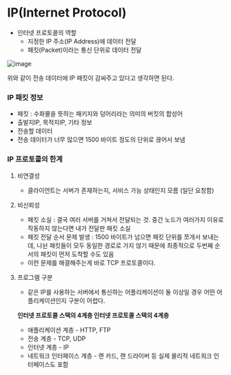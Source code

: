# IP(Internet Protocol)

- 인터넷 프로토콜의 역할
    - 지정한 IP 주소(IP Address)에 데이터 전달
    - 패킷(Packet)이라는 통신 단위로 데이터 전달

![image](https://user-images.githubusercontent.com/77093909/154899330-96cd9904-6204-4614-9875-ecdc794ad6e2.png)

위와 같이 전송 데이터에 IP 패킷이 감싸주고 있다고 생각하면 된다.

### IP 패킷 정보

- 패킷 : 수화물을 뜻하는 패키지와 덩어리라는 의미의 버킷의 합성어
- 출발지IP, 목적지IP, 기타 정보
- 전송할 데이터
- 전송 데이터가 너무 많으면 1500 바이트 정도의 단위로 끊어서 보냄

### IP 프로토콜의 한계

1. 비연결성
    - 클라이언트는 서버가 존재하는지, 서비스 가능 상태인지 모름 (일단 요청함)
2. 비신뢰성
    - 패킷 소실 : 결국 여러 서버를 거쳐서 전달되는 것. 중간 노드가 여러가지 이유로 작동하지 않는다면 내가 전달판 패킷 소실
    - 패킷 전달 순서 문제 발생 : 1500 바이트가 넘으면 패킷 단위를 쪼개서 보내는데, 나뉜 패킷들이 모두 동일한 경로로 가지 않기 때문에 최종적으로 두번째 순서의 패킷이 먼저 도착할 수도 있음
    - 이런 문제를 해결해주는게 바로 TCP 프로토콜이다.
3. 프로그램 구분
    - 같은 IP를 사용하는 서버에서 통신하는 어플리케이션이 둘 이상일 경우 어떤 어플리케이션인지 구분이 어렵다.
    
    **인터넷 프로토콜 스택의 4계층 인터넷 프로토콜 스택의 4계층**
    
    - 애플리케이션 계층 - HTTP, FTP
    - 전송 계층 - TCP, UDP
    - 인터넷 계층 - IP
    - 네트워크 인터페이스 계층 - 랜 카드, 랜 드라이버 등 실제 물리적 네트워크 인터페이스도 포함
